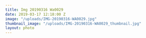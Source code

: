 ```yaml
---
title: Img 20190316 Wa0029
date: 2019-03-17 12:18:00 Z
image: "/uploads/IMG-20190316-WA0029.jpg"
thumbnail_image: "/uploads/IMG-20190316-WA0029_thumbnail.jpg"
layout: photo
---
```


